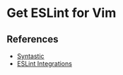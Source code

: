 Get ESLint for Vim
===================

References
----------
* [Syntastic](https://github.com/scrooloose/syntastic)
* [ESLint Integrations](http://eslint.org/docs/user-guide/integrations)

